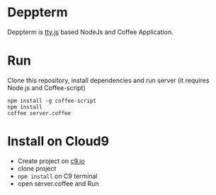 # Deppterm

Deppterm is [tty.js](https://github.com/chjj/tty.js) based NodeJs and Coffee Application.


# Run

Clone this repository, install dependencies and run server (it requires Node.js
and Coffee-script)

    npm install -g coffee-script
    npm install
    coffee server.coffee


# Install on Cloud9


* Create project on [c9.io](https://c9.io)
* clone project
*  
    ```npm install``` on C9 terminal
* open server.coffee and Run



